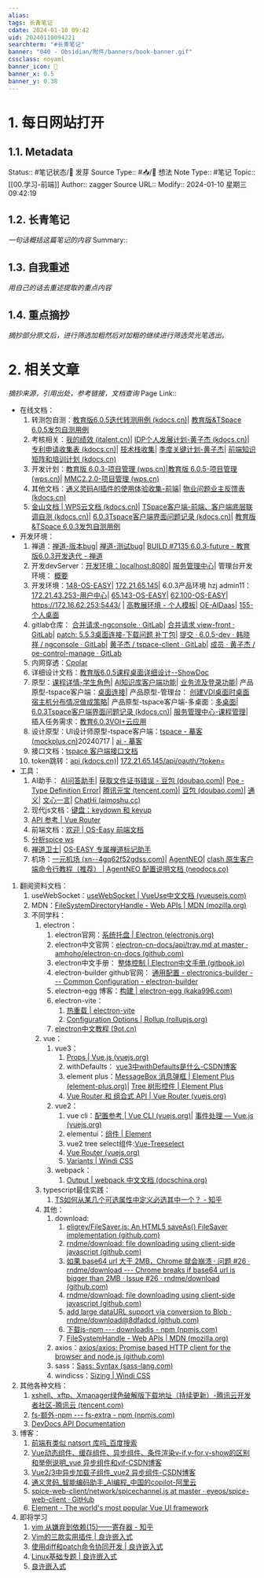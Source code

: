 ```yaml
---
alias:
tags: 长青笔记
cdate: 2024-01-10 09:42
uid: 20240110094221
searchterm: "#长青笔记"
banner: "040 - Obsidian/附件/banners/book-banner.gif"
cssclass: noyaml
banner_icon: 💌
banner_x: 0.5
banner_y: 0.38
---
```


# 1. 每日网站打开

## 1.1. Metadata

Status:: #笔记状态/🌱 发芽
Source Type:: #📥/💭 想法 
Note Type:: #笔记
Topic:: [[00.学习-前端]]
Author:: zagger
Source URL::
Modify:: 2024-01-10 星期三 09:42:19

## 1.2. 长青笔记

_一句话概括这篇笔记的内容_
Summary::

## 1.3. 自我重述

_用自己的话去重述提取的重点内容_

## 1.4. 重点摘抄

_摘抄部分原文后，进行筛选加粗然后对加粗的继续进行筛选荧光笔选出。_

# 2. 相关文章

_摘抄来源，引用出处，参考链接，文档查询_
Page Link::
- 在线文档：
	1. 转测包自测：[教育版6.0.5迭代转测用例 (kdocs.cn)](https://www.kdocs.cn/l/cp60g31a8g51)| [教育版&TSpace 6.0.5发包自测用例](https://www.kdocs.cn/l/cnuKyoxybexA)
	2. 考核相关：[我的绩效 (italent.cn)](https://www.italent.cn/portal/convoy/performanceCloud?quark_s=bf24aec64ff6976f0011856589560a072c456e60b2b4920e16ecf25079a0a73b&_qsrcapp=Italent&_qrt=html&_userSpecialType=1&xpuid=600458213&_pageId=Vo6IsR&_pageType=cloud&_restoreHref=https%3A%2F%2Fcloud.italent.cn%2FperformanceCloud%2F%23%2FbasePage%3FpageType%3DPerformanceDetailPage%26assessmentId%3De97bf122-5e6b-4ed3-b3b2-e71d9dadbf63%26workflowStepId%3D2f5e68cf-6772-4c96-8727-c797df6eaf6d%26fromType%3D4%26sourceType%3DmyAssessmentList%26stepType%3D2%26todoTypeId%3Da5c29efc-5e95-4fbc-a104-1150de6b13f0%26activityManagerId%3D80af0ee7-7a58-4499-98b3-7455c711854d%26shadow_context%3D%257BappModel%253A%2522italent%2522%252Cuppid%253A%25222%2522%257D&_menuId=e9ee7c1b-22bb-4c23-bfe9-a85c7abeaeb0&_menuRootId=9027d6ad-d015-4c62-83d8-3fddb015b59d&_pageTitle=%E6%88%91%E7%9A%84%E7%BB%A9%E6%95%88#/basePage?pageType=PerformanceDetailPage&assessmentId=e97bf122-5e6b-4ed3-b3b2-e71d9dadbf63&workflowStepId=2f5e68cf-6772-4c96-8727-c797df6eaf6d&fromType=4&sourceType=myAssessmentList&stepType=2&todoTypeId=a5c29efc-5e95-4fbc-a104-1150de6b13f0&activityManagerId=80af0ee7-7a58-4499-98b3-7455c711854d&shadow_context=%7BappModel%3A%22italent%22%2Cuppid%3A%222%22%7D&quark_s=fb0dba4700d72990988fb337c21f25a6eab47245dd1548aa306bbec3b92716b5)| [IDP个人发展计划-黄子杰 (kdocs.cn)](https://www.kdocs.cn/l/cefDVcofJSyp)| [专利申请收集表 (kdocs.cn)](https://www.kdocs.cn/l/cfoTDtnPQmeC)| [技术栈收集](https://www.kdocs.cn/l/cuEbiKZ0HLVS)| [季度关键计划-黄子杰](https://www.kdocs.cn/l/cdqH7xWDH9ah)| [前端知识矩阵和培训计划 (kdocs.cn)](https://www.kdocs.cn/l/cma7BWcmSfGk)
	3. 开发计划：[教育版 6.0.3-项目管理 (wps.cn)](https://pm.wps.cn/?vcl_cli=st&group_id=1769798260#/project/1712625117321129)|[教育版 6.0.5-项目管理 (wps.cn)](https://pm.wps.cn/#/project/1722244175513828?viewId=1722244175545118)| [MMC2.2.0-项目管理 (wps.cn)](https://pm.wps.cn/#/project/1723097202975898)
	4. 其他文档：[通义灵码AI插件的使用体验收集-前端](https://www.kdocs.cn/l/cd3qM5mG2S2W?from=docs&source=docsWeb&R=L1MvNg==)| [物业问题业主反馈表 (kdocs.cn)](https://www.kdocs.cn/l/cj2Sigl0f6kz?from=docs&reqtype=kdocs&startTime=1725332149076&R=L1MvNA==)
	5. [金山文档 | WPS云文档 (kdocs.cn)](https://www.kdocs.cn/latest)| [TSpace客户端-前端、客户端底层联调自测 (kdocs.cn)](https://www.kdocs.cn/l/coQwEDDnRC0L?from=docs&reqtype=kdocs&startTime=1718930883414)| [6.0.3Tspace客户端界面问题记录 (kdocs.cn)](https://www.kdocs.cn/l/cs5VdKkNr2td)| [教育版&TSpace 6.0.3发包自测用例](https://www.kdocs.cn/l/cpVCzkuvnofG)
- 开发环境：
	1. 禅道：[禅道-版本bug](http://172.16.203.14:2980/build-view-6651.html?tid=ytewirxo)| [禅道-测试bug](http://172.16.203.14:2980/bug-browse-7-0-resolvedbyme.html?tid=4pc51mtc)| [BUILD #7135 6.0.3-future - 教育版6.0.3开发迭代 - 禅道](http://172.16.203.14:2980/build-view-7135.html?tid=glrod066)
	2. 开发devServer：[开发环境：localhost:8080](http://localhost:8080/view-front/#/gateway/mydesktop)| [服务管理中心](http://localhost:8080/v/#/serve/desktop/releaseDesktop)| 管理台开发环境： [概要](http://localhost:8080/#/summary)
	3. 开发环境：[148-OS-EASY](https://172.21.65.148/#/login)| [172.21.65.145](https://172.21.65.145/view-front/#/gateway/home)| 6.0.3产品环境 hzj admin11：[172.21.43.253-用户中心](https://172.21.43.253/v/#/gateway/appointments)| [65.143-OS-EASY](https://172.16.65.143/#/login?next=%2Ftemplate%2Fteach)| [62.100-OS-EASY](https://172.16.62.100/#/login?next=%2Fhelp%2Fabout)|  https://172.16.62.253:5443/ | [高教展环境 - 个人模板](https://172.16.25.200/#/template/personal)| [OE-AIDaas](http://172.16.201.45:90/#/login?redirect=/main/knowledge)| [155-个人桌面](https://172.21.65.155/#/desktop/personal)
	4. gitlab仓库： [合并请求-ngconsole · GitLab](http://172.16.203.254/hanxiaoxiang/ngconsole/-/merge_requests)| [合并请求 view-front · GitLab](http://172.16.203.254/huangzijie/view-front/-/merge_requests)| [patch: 5.5.3桌面连接-下载问题 补丁包](http://172.16.203.254/hanxiaoxiang/ngconsole/-/commit/b01e2298a3212de372cadc73057af1017f46f83a)| [提交 · 6.0.5-dev · 韩晓祥 / ngconsole · GitLab](http://172.16.203.254/hanxiaoxiang/ngconsole/-/commits/6.0.5-dev)| [黄子杰 / tspace-client · GitLab](http://172.16.203.254/huangzijie/tspace-client)| [成员 · 黄子杰 / oe-control-manage · GitLab](http://172.16.203.254/huangzijie/oe-control-manage/-/project_members)
	5. 内网穿透：[Cpolar](http://localhost:9200/#/login?redirect=%2Ftunnels%2Flist)
	6. 详细设计文档：[教育版6.0.5课程桌面详细设计--ShowDoc](http://192.168.0.161:4999/web/#/3/5016)
	7. 原型：[课程详情-学生角色](http://172.16.203.30:8005/TSpace&%E6%95%99%E8%82%B2%E6%A1%8C%E9%9D%A2%E4%BA%91%E7%B3%BB%E5%88%976.0.5/YCY/#id=9a0b5z&p=%E8%AF%BE%E7%A8%8B%E8%AF%A6%E6%83%85-%E5%AD%A6%E7%94%9F%E8%A7%92%E8%89%B2&hi=1&g=1)| [AI知识库客户端功能](http://172.16.203.30:8005/AI%E7%9F%A5%E8%AF%86%E5%BA%93/ai%E7%9F%A5%E8%AF%86%E5%BA%93%E5%AE%A2%E6%88%B7%E7%AB%AF/#id=tkay7j&p=ai%E7%9F%A5%E8%AF%86%E5%BA%93%E5%AE%A2%E6%88%B7%E7%AB%AF%E5%8A%9F%E8%83%BD&g=1)| [业务流及登录功能](http://172.16.203.30:8005/AI%E7%9F%A5%E8%AF%86%E5%BA%93/ai%E7%9F%A5%E8%AF%86%E5%BA%93%E6%95%99%E5%B8%88%E4%BE%A7/#id=j5ic35&p=%E4%B8%9A%E5%8A%A1%E6%B5%81%E5%8F%8A%E7%99%BB%E5%BD%95%E5%8A%9F%E8%83%BD&g=1)| 产品原型-tspace客户端：[桌面连接](http://172.16.203.30:8005/%E6%95%99%E8%82%B2%E6%A1%8C%E9%9D%A2%E4%BA%91%E7%B3%BB%E5%88%976.0.3/TSpace%E5%AE%A2%E6%88%B7%E7%AB%AF/#id=jal676&p=%E6%A1%8C%E9%9D%A2%E8%BF%9E%E6%8E%A5_1&g=1)| 产品原型-管理台： [创建VDI桌面时桌面宿主机分布情况做成策略](http://172.16.203.30:8005/%E6%95%99%E8%82%B2%E6%A1%8C%E9%9D%A2%E4%BA%91%E7%B3%BB%E5%88%976.0.3/YD/start.html#id=fz6qb0&p=%E5%88%9B%E5%BB%BAvdi%E6%A1%8C%E9%9D%A2%E6%97%B6%E6%A1%8C%E9%9D%A2%E5%AE%BF%E4%B8%BB%E6%9C%BA%E5%88%86%E5%B8%83%E6%83%85%E5%86%B5%E5%81%9A%E6%88%90%E7%AD%96%E7%95%A5&g=1)| 产品原型-tspace客户端-多桌面：[多桌面](http://172.16.203.30:8005/%E6%95%99%E8%82%B2%E6%A1%8C%E9%9D%A2%E4%BA%91%E7%B3%BB%E5%88%976.0.3/TSpace%E5%AE%A2%E6%88%B7%E7%AB%AF/#id=uqp60u&p=%E5%A4%9A%E6%A1%8C%E9%9D%A2&g=1)| [6.0.3Tspace客户端界面问题记录 (kdocs.cn)](https://www.kdocs.cn/l/cs5VdKkNr2td)| [服务管理中心-课程管理](http://172.16.203.30:8005/TSpace&%E6%95%99%E8%82%B2%E6%A1%8C%E9%9D%A2%E4%BA%91%E7%B3%BB%E5%88%976.0.5/YCY/#id=mufixd&p=%E6%9C%8D%E5%8A%A1%E7%AE%A1%E7%90%86%E4%B8%AD%E5%BF%83-%E8%AF%BE%E7%A8%8B%E7%AE%A1%E7%90%86&g=1)| 插入任务需求：[教育6.0.3VOI+云应用](http://172.16.203.30:8005/%E6%95%99%E8%82%B2%E6%A1%8C%E9%9D%A2%E4%BA%91%E7%B3%BB%E5%88%976.0.3/VOI%E7%BB%93%E5%90%88%E4%BA%91%E5%BA%94%E7%94%A8/start.html#id=cc3hyy&p=%E6%95%99%E8%82%B26_0_3voi_%E4%BA%91%E5%BA%94%E7%94%A8)
	8. 设计原型：UI设计师原型-tspace客户端：[tspace - 摹客 (mockplus.cn)](https://app.mockplus.cn/app/hMSsCezHNdF/develop/design/unX_jm7aib)20240717 | [ai - 摹客](https://app.mockplus.cn/app/hMSsCezHNdF/develop/design/4yhQjSowt)
	9. 接口文档：[tspace 客户端接口文档](http://192.168.0.161:4999/web/#/p/bc9c7ef7dedba6c2570857cae614cc7e)
	10. token跳转：[api (kdocs.cn)](https://www.kdocs.cn/l/cohUGq1rP8fR?f=301)| [172.21.65.145/api/oauth/?token=](https://172.21.65.145/api/oauth/?token=eyJhbGciOiJIUzI1NiIsInR5cCI6IkpXVCJ9.eyJ1c2VyX2lkIjozLCJleHAiOjE3MTkzMDM3ODN9.gREvcYcAJGladlPjsntmm0ziZNDunnKThFPfegX7vcQ&location=https://172.21.65.145:443/v/#/gateway/personal)
- 工具：
	1. AI助手： [AI问答助手](https://poe.com/chat/1xnvodloyqni0xse6z2)| [获取文件证书错误 - 豆包 (doubao.com)](https://www.doubao.com/chat/125244209714434)| [Poe -Type Definition Error](https://poe.com/chat/2am17v35iq6kl2yxe6s)| [腾讯元宝 (tencent.com)](https://yuanbao.tencent.com/chat/naQivTmsDa)| [豆包 (doubao.com)](https://www.doubao.com/chat/76098657997570)| [通义](https://tongyi.aliyun.com/qianwen/?spm=5176.28326591.0.0.40f76ee1zBYunq&sessionId=a708ad0363fc485bb0ad7f52dc58dd91)| [文心一言](https://yiyan.baidu.com/)| [ChatHi (aimoshu.cc)](https://chat.aimoshu.cc/?type=1&token=G0bIjjokHh4Tk6B7SL3EkKtys8aRxHPc@Z9Pkb4rJbEFBggNX3ZK1oMEayxDiwoe3&bd_vid=7602131967207937914#/preset)
	3. 现代js文档：[键盘：keydown 和 keyup](https://zh.javascript.info/keyboard-events)
	4. [API 参考 | Vue Router](https://v3.router.vuejs.org/zh/api/#router-getroutes)
	5. 前端文档：[欢迎 | OS-Easy 前端文档](http://192.168.0.161/fedoc/)
	6. [分析spice ws](https://172.19.21.196:8443/)
	7. [禅道卫士](http://192.168.0.161:8090/)|  [	OS-EASY 专属禅道标记助手](extension://iikmkjmpaadaobahmlepeloendndfphd/options.html#nav=84733e5d-f656-4d07-b5f6-e36c90c9a0ee+editor)
	8. 机场：[一元机场 (xn--4gq62f52gdss.com)](https://xn--4gq62f52gdss.com/#/login)| [AgentNEO](https://agentneo.tech/dashboard)| [clash 原生客户端命令行教程（推荐） | AgentNEO 配置说明文档 (neodocs.co)](https://www.neodocs.co/others/clash-yuan-sheng-ke-hu-duan-ming-ling-hang-jiao-cheng-tui-jian)
1. 翻阅资料文档：
	1. useWebSocket：[useWebSocket | VueUse中文文档 (vueusejs.com)](https://www.vueusejs.com/core/useWebSocket/#type-declarations)
	2. MDN：[FileSystemDirectoryHandle - Web APIs | MDN (mozilla.org)](https://developer.mozilla.org/en-US/docs/Web/API/FileSystemDirectoryHandle)
	3. 不同学科：
		1. electron：
			1. electron官网：[系统托盘 | Electron (electronjs.org)](https://www.electronjs.org/zh/docs/latest/api/tray#traydisplayballoonoptions-windows)
			2. electron中文官网：[electron-cn-docs/api/tray.md at master · amhoho/electron-cn-docs (github.com)](https://github.com/amhoho/electron-cn-docs/blob/master/api/tray.md)
			3. electron中文手册： [整体控制 | Electron中文手册 (gitbook.io)](https://yuzhigang5460.gitbook.io/electron/api/api-jie-kou-zhi-zhu-jin-cheng-jie-kou/app)
			4. electron-builder github官网： [通用配置 - electronics-builder --- Common Configuration - electron-builder](https://www.electron.build/configuration/configuration)
			5. electron-egg 博客：[构建 | electron-egg (kaka996.com)](https://www.kaka996.com/pages/95a09b/#%E7%AC%AC%E5%9B%9B%E6%AD%A5-%E6%89%BE%E5%88%B0%E7%A8%8B%E5%BA%8F)
			6. electron-vite：
				1. [热重载 | electron-vite](https://cn.electron-vite.org/guide/hot-reloading)
				2. [Configuration Options | Rollup (rollupjs.org)](https://rollupjs.org/configuration-options/#watch)
			7. [electron中文教程 (9ot.cn)](https://9ot.cn:3/public/book/Electron/electron%E4%B8%AD%E6%96%87%E6%95%99%E7%A8%8B.pdf)
		2. vue：
			1. vue3：
				1. [Props | Vue.js (vuejs.org)](https://cn.vuejs.org/guide/components/props.html)
				2. withDefaults： [vue3中withDefaults是什么-CSDN博客](https://blog.csdn.net/kuang_nu/article/details/133079401)
				3. element plus：[MessageBox 消息弹框 | Element Plus (element-plus.org)](https://element-plus.org/zh-CN/component/message-box.html#api)| [Tree 树形控件 | Element Plus](https://element-plus.org/zh-CN/component/tree.html#props)
				4. [Vue Router 和 组合式 API | Vue Router (vuejs.org)](https://router.vuejs.org/zh/guide/advanced/composition-api.html)
			2. vue2：
				1. vue cli：[配置参考 | Vue CLI (vuejs.org)](https://cli.vuejs.org/zh/config/)| [事件处理 — Vue.js (vuejs.org)](https://v2.cn.vuejs.org/v2/guide/events.html)
				2. elementui：[组件 | Element](https://element.eleme.cn/#/zh-CN/component/input)
				3. vue2 tree select组件:[Vue-Treeselect](https://vue-treeselect.js.org/#more-features)
				4. [Vue Router (vuejs.org)](https://v3.router.vuejs.org/zh/)
				5. [Variants | Windi CSS](https://windicss.org/utilities/general/variants.html)
			3. webpack：
				1. [Output | webpack 中文文档 (docschina.org)](https://webpack.docschina.org/configuration/output/#outputfilename)
		3. typescript最佳实践：
			1. [TS如何从某几个可选属性中定义必选其中一个？ - 知乎](https://www.zhihu.com/question/520705103#:~:text=RequireTupleOne%3CV%2C%20%5B%27a%27%2C%20%27b%27%2C%20%27c%27%5D%3E%20%3D%20RequireKey%3CV%2C%20%27a%27%3E%20%7C,%27c%27%3E%20%E7%84%B6%E5%90%8E%E5%86%8D%E7%BB%93%E5%90%88%E8%81%94%E5%90%88%E7%B1%BB%E5%9E%8B%E8%BD%AC%E5%85%83%E7%A5%96%E5%B0%B1%E5%8F%AF%E4%BB%A5%20const%20value%3A%20RequireAllOne%3CV%3E%20%3D%20%7B%7D%20%E5%BF%85%E9%80%89%E5%85%B6%E4%B8%AD%E4%B8%80%E4%B8%AA)
		4. 其他：
			1. download:
				1. [eligrey/FileSaver.js: An HTML5 saveAs() FileSaver implementation (github.com)](https://github.com/eligrey/FileSaver.js)
				2. [rndme/download: file downloading using client-side javascript (github.com)](https://github.com/rndme/download)
				3. [如果 base64 url​​ 大于 2MB，Chrome 就会崩溃 · 问题 #26 · rndme/download --- Chrome breaks if base64 url is bigger than 2MB · Issue #26 · rndme/download (github.com)](https://github.com/rndme/download/issues/26)
				4. [rndme/download: file downloading using client-side javascript (github.com)](https://github.com/rndme/download)
				5. [add large dataURL support via conversion to Blob · rndme/download@8dfadcd (github.com)](https://github.com/rndme/download/commit/8dfadcddb0f9091c8a7f2983a392be168613154b)
				6. [下载js-npm --- downloadjs - npm (npmjs.com)](https://www.npmjs.com/package/downloadjs)
				7. [FileSystemHandle - Web APIs | MDN (mozilla.org)](https://developer.mozilla.org/en-US/docs/Web/API/FileSystemHandle)
			2. axios：[axios/axios: Promise based HTTP client for the browser and node.js (github.com)](https://github.com/axios/axios#request-config)
			3. sass：[Sass: Syntax (sass-lang.com)](https://sass-lang.com/documentation/syntax/)
			4. windicss：[Sizing | Windi CSS](https://windicss.org/utilities/layout/sizing.html#max-height)
2. 其他各种文档：
	1. [xshell、xftp、Xmanager绿色破解版下载地址（持续更新）-腾讯云开发者社区-腾讯云 (tencent.com)](https://cloud.tencent.com/developer/article/2359857)
	2. [fs-额外-npm --- fs-extra - npm (npmjs.com)](https://www.npmjs.com/package/fs-extra)
	3. [DevDocs API Documentation](https://devdocs.io/#url)
3. 博客：
	1. [前端有类似 natsort 库吗\_百度搜索](https://www.baidu.com/s?ie=utf-8&f=8&rsv_bp=1&rsv_idx=2&ch=&tn=baiduhome_pg&bar=&wd=%E5%89%8D%E7%AB%AF%E6%9C%89%E7%B1%BB%E4%BC%BC+natsort+%E5%BA%93%E5%90%97&oq=SortableJS&rsv_pq=d93392db004d0425&rsv_t=48284AIuhk%2BnXPix4Tq88XFQz9wr%2Bhf%2BrsL71JLDbDkzWHFYvPZgYQWmeDtJbISTgf8c&rqlang=cn&rsv_enter=1&rsv_btype=t&rsv_dl=tb&inputT=7534)
	2. [Vue动态组件、缓存组件、异步组件、条件渲染v-if,v-for,v-show的区别和举例说明\_vue 异步组件和vif-CSDN博客](https://blog.csdn.net/weixin_56542608/article/details/134964554)
	3. [Vue2/3中异步加载子组件\_vue2 异步组件-CSDN博客](https://blog.csdn.net/qq_41996454/article/details/130079024)
	4. [通义灵码\_智能编码助手\_AI编程\_中国的copilot-阿里云](https://tongyi.aliyun.com/lingma)
	5. [spice-web-client/network/spicechannel.js at master · eyeos/spice-web-client · GitHub](https://github.com/eyeos/spice-web-client/blob/master/network/spicechannel.js)
	6. [Element - The world's most popular Vue UI framework](https://element.eleme.cn/#/zh-CN/component/tabs)
4. 即将学习
	  1. [vim 从嫌弃到依赖(15)——寄存器 - 知乎](https://zhuanlan.zhihu.com/p/523486683)
	  2. [Vim的三款实用插件 | 良许嵌入式](https://www.lxlinux.net/e/linux/3-useful-vim-plugins.html#_1-%E6%8B%AC%E5%8F%B7%E8%87%AA%E5%8A%A8%E8%A1%A5%E5%85%A8%E6%8F%92%E4%BB%B6)
	  3. [使用diff和patch命令协同开发 | 良许嵌入式](https://www.lxlinux.net/e/linux/linux-diff-patch.html#%E4%BD%BF%E7%94%A8diff%E5%91%BD%E4%BB%A4%E5%88%9B%E5%BB%BA%E5%B7%AE%E5%BC%82)
	  4. [Linux基础专题 | 良许嵌入式](https://www.lxlinux.net/e/linux/main.html)
	  5. [良许嵌入式](https://www.lxlinux.net/e/)